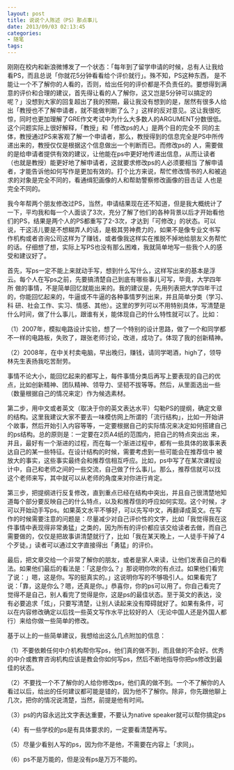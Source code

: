 ```yaml
---
layout: post
title: 说说个人陈述（PS）那点事儿
date: 2013/09/03 02:13:45
categories:
- 随笔
tags:
---
```


刚刚在校内和新浪微博发了一个状态：「每年到了留学申请的时候，总有人让我给看PS，而且总说「你就花5分钟看看给个评价就行」。殊不知，PS这种东西， 是不能让一个不了解你的人看的，否则，给出任何的评价都是不负责任的。要想得到满意的评价和合理的建议，首先得让看的人了解你，这又岂是5分钟可以搞定的 呢？」没想到大家的回复超出了我的预期，最让我没有想到的是，居然有很多人给出「教授也不了解申请者，就不能做判断了么？」这样的反对意见。这让我很吃 惊，同时也更加理解了GRE作文考试中为什么大多数人的ARGUMENT分数很低。这个问题实际上很好解释，「教授」和「修改ps的人」是两个目的完全不 同的主体，教授通过PS来客观了解一个申请者，那么，教授得到的信息完全是PS中所传递出来的，教授仅仅是根据这个信息做出一个判断而已。而修改ps的 人，需要做的是给申请者提供有效的建议，让他能在ps中更好地传递出信息，从而让读者（也就是教授）能更好地了解申请者，这就要求修改ps的人必须要相当 了解申请者，才能告诉他如何写作是更加有效的。打个比方来说，帮忙修改情书的人和被追求的对象是完全不同的，看通缉犯画像的人和帮助警察修改画像的目击证 人也是完全不同的。

我今年帮两个朋友修改过PS，当然，申请结果现在还不知道，但是我大概统计了一下，平均我和每一个人面谈了3次，充分了解了他们的各种背景以后才开始看他 们的PS，结果是两个人的PS都重写了2-3次，才达到「可修改」的状态。可以说，干这活儿要是不想糊弄人的话，是极其劳神费力的，如果不是像专业文书写 作机构或者咨询公司这样为了赚钱，或者像我这样实在推脱不掉地给朋友义务帮忙的话。仔细想了想，实际上写PS也没有那么困难，我就简单地写一些我个人的感 受和建议好了。

首先，写ps一定不能上来就动手写，想到什么写什么，这样写出来的基本是浮云。每个人在写ps之前，先要搞清楚自己到底有哪些事儿可写，毕竟，大学四年所 做的事情，不是简单回忆就能出来的。我的建议是，先用列表把大学四年干过的，你能回忆起来的，牛逼或不牛逼的各种事情罗列出来，并且简单分类（学习、科 研、社会工作、实习、情感、其他）。这里的罗列可以不用特别具体，写清楚是什么时间，做了什么事儿，跟谁有关，能体现自己的什么特性就可以了。比如：

（1）2007年，模拟电路设计实验，想了一个特别的设计思路，做了一个和同学都不一样的电路板，失败了，跟张老师讨论，改进，成功了。体现了我的创新精神。

（2）2008年，在中关村卖电脑，早出晚归，赚钱，请同学喝酒，high了，领导林先生表扬我吃苦耐劳。

事情不论大小，能回忆起来的都写上，每件事情分类后再写上要表现的自己的优点，比如创新精神、团队精神、领导力、坚韧不拔等等。然后，从里面选出一些（数量根据自己的情况来定）作为候选素材。

第二步，用中文或者英文（取决于你的英文表达水平）勾勒PS的提纲，确定文章的结构。这里我建议大家不要去一味模仿网上所谓的「流行结构」，比如一开始讲 个故事，然后开始引入内容等等，一定要根据自己的实际情况来决定如何搭建自己的ps结构。总的原则是：一定要在2页A4纸的范围内，把自己的特点突出出 来，并且，最好有一个渐进的过程，而在每一个渐进过程中，都有一些具体的故事来表达自己的某一些特征。在设计结构的时候，需要考虑到一些可能会在推荐信中 被放大的事实，这些事实最终会和推荐信相互呼应。比如，ps中写了在某次课程设计中，自己和老师之间的一些交流，自己做了什么事儿。那么，推荐信就可以找 这个老师来写，其中就可以从老师的角度来对你进行肯定。

第三步，把提纲进行反复修改，直到重点已经在结构中突出，并且自己很清楚地知道每个部分要反映自己的什么特点，以及和推荐信的呼应如何实现。这个时候，才 可以开始动手写ps。如果英文水平不够好，可以先写中文，再翻译成英文。在写作的时候需要注意的问题是：尽量减少对自己评价性的文字，比如「我觉得我在这 件事情中表现得非常勇猛」之类的，因为所有的评价都应该交给读者去做，而自己需要做的，仅仅是把故事讲清楚就行了，比如「我在某天晚上，一人徒手干掉了4 个歹徒。」读者可以通过文字直接得出「勇猛」的评价。

最后，把文章交给一个非常了解你的朋友，或者是家人来读，让他们发表自己的看法。如果他们最后的看法是：「这是你么？」那说明你吹的有点过。如果他们看完 了说：」嗯，这是你。写的挺真实的。」这说明你写的不够吸引人。如果看完了说：「靠，这是你么？嗯，还真是你。」恭喜你，你的ps可以用了。你自己看完了 觉得不是自己，别人看完了觉得是你，这是ps的最佳状态。至于英文的表达，没有必要追求「炫」，只要写清楚，让别人读起来没有障碍就好了。如果有条件，可 以在内容修改确定以后找一些英文写作水平比较好的人（无论中国人还是外国人都行）来给你做一些简单的修改。

基于以上的一些简单建议，我想给出这么几点附加的信息：

（1）不要依赖任何中介机构帮你写ps，他们真的做不到，而且做的不会好。优秀的中介或教育咨询机构应该是教会你如何写ps，然后不断地指导你把ps修改到最佳的状态。

（2）不要找一个不了解你的人给你修改ps，他们真的做不到。一个不了解你的人看过以后，给出的任何建议都可能是错的，因为他不了解你。除非，你先跟他聊上几次，把你的情况说清楚，当然，前提是他有时间。

（3）ps的内容永远比文字表达重要，不要认为native speaker就可以帮你搞定ps

（4）有一些学校的ps是有具体要求的，一定要看清楚再写。

（5）尽量少看别人写的ps，因为你不是他，不需要在内容上「求同」。

（6）ps不是万能的，但是没有ps是万万不能的。
